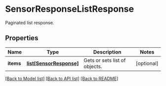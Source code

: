 # SensorResponseListResponse

Paginated list response.
## Properties
Name | Type | Description | Notes
------------ | ------------- | ------------- | -------------
**items** | [**list[SensorResponse]**](SensorResponse.md) | Gets or sets list of objects. | [optional] 

[[Back to Model list]](../README.md#documentation-for-models) [[Back to API list]](../README.md#documentation-for-api-endpoints) [[Back to README]](../README.md)


